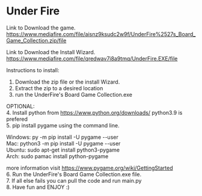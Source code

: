 # Under Fire



Link to Download the game.  
https://www.mediafire.com/file/aisnz9ksudc2w9f/UnderFire%2527s_Board_Game_Collection.zip/file

Link to Download the Install Wizard.  
https://www.mediafire.com/file/qredwav7i8a9tmq/UnderFire.EXE/file  

Instructions to install:
1. Download the zip file or the install Wizard.  
2. Extract the zip to a desired location  
3. run the UnderFire's Board Game Collection.exe

OPTIONAL:  
4. Install python from https://www.python.org/downloads/ python3.9 is prefered  
5. pip install pygame using the command line. 

Windows: py -m pip install -U pygame --user  
Mac: python3 -m pip install -U pygame --user  
Ubuntu: sudo apt-get install python3-pygame  
Arch: sudo pamac install python-pygame  

more information visit https://www.pygame.org/wiki/GettingStarted  
6. Run the UnderFire's Board Game Collection.exe file.   
7. If all else fails you can pull the code and run main.py  
8. Have fun and ENJOY :)  
